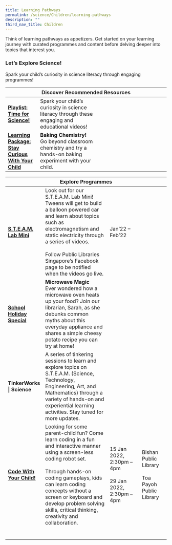 ```yaml
---
title: Learning Pathways
permalink: /science/Children/learning-pathways
description: ""
third_nav_title: Children
---
```

Think of learning pathways as appetizers. Get started on your learning journey with curated programmes and content before delving deeper into topics that interest you.
<h3><b> Let’s Explore Science! </b></h3>
Spark your child’s curiosity in science literacy through engaging programmes! 
<div class="horizontal-scroll margin--bottom--lg">
  <table class="generic-table">
    <thead>
      <tr>
        <th class="is-uppercase has-weight-normal" colspan="4">Discover Recommended Resources</th>
      </tr>
    </thead>
    <tbody>
      <tr>
        <td style="width: 20%;"><a target="_blank" href="/science/children/content"><b>Playlist: Time for Science!</b></a></td>
        <td style="width: 40%;"> Spark your child’s curiosity in science literacy through these engaging and educational videos! </td>
        <td style="width: 20%;"> </td>
        <td style="width: 20%;"> </td>
      </tr>
      <tr>
        <td><a href="/science/children/content"><b>Learning Package: Stay Curious With Your Child</b></a></td>
        <td><b>Baking Chemistry!</b><br> Go beyond classroom chemistry and try a hands-on baking experiment with your child. </td>
        <td></td>
        <td> </td>
      </tr>
    </tbody>
  </table>
</div>

<div class="horizontal-scroll margin--bottom--lg">
  <table class="generic-table">
    <thead>
      <tr>
        <th class="is-uppercase has-weight-normal" colspan="4">Explore Programmes</th>
      </tr>
    </thead>
<tbody>
      <tr>
        <td style="width: 20%;"><a target="_blank" href="https://childrenandteens.nlb.gov.sg/services/programmes/tweenkerama"><b> S.T.E.A.M. Lab Mini </b></a></td>
        <td style="width: 40%;">Look out for our S.T.E.A.M. Lab Mini! Tweens will get to build a balloon powered car and learn about topics such as electromagnetism and static electricity through a series of videos. <br><br>
Follow Public Libraries Singapore’s Facebook page to be notified when the videos go live.
</td>
        <td style="width: 20%;"> Jan’22 – Feb’22</td>
				<td></td>
      </tr>
<tr>
<td><a target="_blank" href="https://childrenandteens.nlb.gov.sg/diy-resources/primary/shs-videos"><b> School Holiday Special </b></a></td>
        <td> <b>Microwave Magic </b><br>
Ever wondered how a microwave oven heats up your food? Join our librarian, Sarah, as she debunks common myths about this everyday appliance and shares a simple cheesy potato recipe you can try at home!</td>
	<td></td>
	<td></td>
      </tr>
<tr>
<td><b> TinkerWorks | Science </b></td>
        <td>A series of tinkering sessions to learn and explore topics on S.T.E.A.M. (Science, Technology, Engineering, Art, and Mathematics) through a variety of hands-on and experiential learning activities.
Stay tuned for more updates.</td>
	<td></td>
	<td></td>
      </tr>
<tr>
<td><a target="_blank" href="https://www.eventbrite.sg/e/code-with-your-child-libraryharbourfront-registration-208429537357?aff=ebdsoporgprofile"><b> Code With Your Child!</b></a></td>
        <td> Looking for some parent-child fun? Come learn coding in a fun and interactive manner using a screen-less coding robot set. <br><br>Through hands-on coding gameplays, kids can learn coding concepts without a screen or keyboard and develop problem solving skills, critical thinking, creativity and collaboration. </td>
        <td>15 Jan 2022, <br>2:30pm – 4pm<br><br>
29 Jan 2022, <br>2:30pm – 4pm </td>
        <td>Bishan Public Library<br><br>Toa Payoh Public Library</td>
      </tr>
<tr>
<td><a href="https://childrenandteens.nlb.gov.sg/diy-resources/primar

<div class=">
  <table class="generic-table">
    <thead>
      <tr>
 
</tr></thead></table></a></td></tr></tbody></table></div>